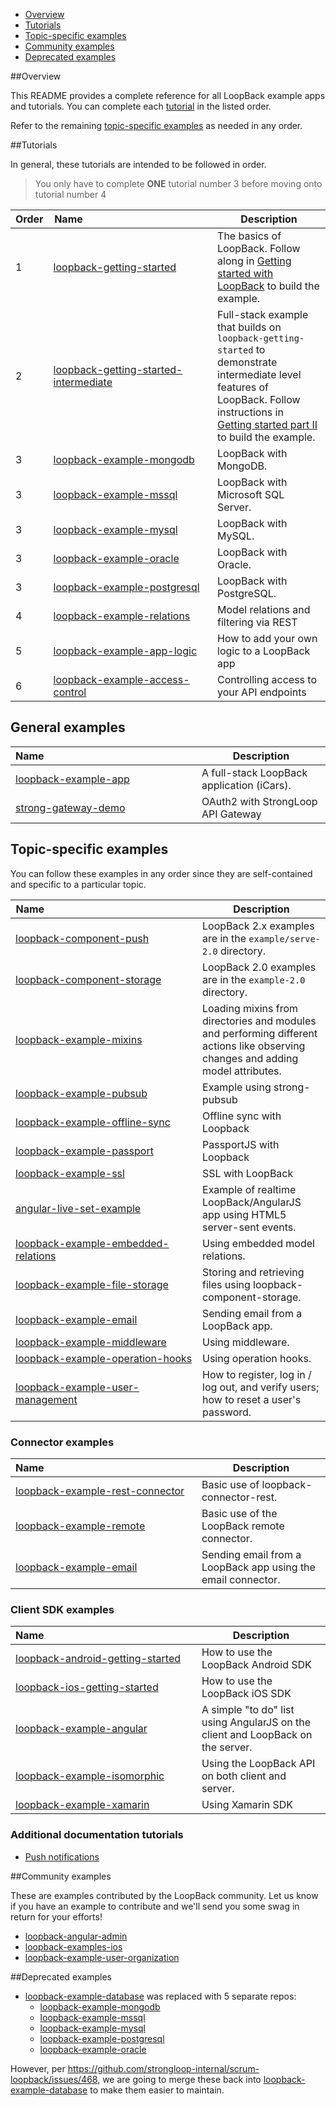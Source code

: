 - [Overview](#overview)
- [Tutorials](#tutorials)
- [Topic-specific examples](#topic-specific-examples)
- [Community examples](#community-examples)
- [Deprecated examples](#deprecated-examples)

##Overview

This README provides a complete reference for all LoopBack example apps and tutorials. 
You can complete each [tutorial](#tutorials) in the listed order.

Refer to the remaining [topic-specific examples](#topic-specific-examples) as needed in any order.

##Tutorials

In general, these tutorials are intended to be followed in order.

>You only have to complete **ONE** tutorial number 3 before moving onto tutorial
number 4

|Order|Name&nbsp;&nbsp;&nbsp;&nbsp;&nbsp;&nbsp;&nbsp;&nbsp;&nbsp;&nbsp;&nbsp;&nbsp;&nbsp;&nbsp;&nbsp;&nbsp;&nbsp;&nbsp;&nbsp;&nbsp;&nbsp;&nbsp;&nbsp;&nbsp;&nbsp;&nbsp;&nbsp;&nbsp;&nbsp;&nbsp;&nbsp;&nbsp;&nbsp;&nbsp;&nbsp;&nbsp;&nbsp;&nbsp;&nbsp;&nbsp;&nbsp;&nbsp;&nbsp;&nbsp;&nbsp;&nbsp;|Description|
|---|---|---|
|1|[loopback-getting-started](https://github.com/strongloop/loopback-getting-started)|The basics of LoopBack.  Follow along in [Getting started with LoopBack](http://docs.strongloop.com/display/LB/Getting+started+with+LoopBack) to build the example.|
|2|[loopback-getting-started-intermediate](https://github.com/strongloop/loopback-getting-started-intermediate)| Full-stack example that builds on `loopback-getting-started` to demonstrate intermediate level features of LoopBack.  Follow instructions in [Getting started part II](http://docs.strongloop.com/display/LB/Getting+started+part+II) to build the example.|
|3|[loopback-example-mongodb](https://github.com/strongloop/loopback-example-mongodb)|LoopBack with MongoDB.|
|3|[loopback-example-mssql](https://github.com/strongloop/loopback-example-mssql)|LoopBack with Microsoft SQL Server.|
|3|[loopback-example-mysql](https://github.com/strongloop/loopback-example-mysql)|LoopBack with MySQL.|
|3|[loopback-example-oracle](https://github.com/strongloop/loopback-example-oracle)|LoopBack with Oracle.|
|3|[loopback-example-postgresql](https://github.com/strongloop/loopback-example-postgresql)|LoopBack with PostgreSQL.|
|4|[loopback-example-relations](https://github.com/strongloop/loopback-example-relations)|Model relations and filtering via REST|
|5|[loopback-example-app-logic](https://github.com/strongloop/loopback-example-app-logic)|How to add your own logic to a LoopBack app|
|6|[loopback-example-access-control](https://github.com/strongloop/loopback-example-access-control)|Controlling access to your API endpoints|

## General examples

|Name&nbsp;&nbsp;&nbsp;&nbsp;&nbsp;&nbsp;&nbsp;&nbsp;&nbsp;&nbsp;&nbsp;&nbsp;&nbsp;&nbsp;&nbsp;&nbsp;&nbsp;&nbsp;&nbsp;&nbsp;&nbsp;&nbsp;&nbsp;&nbsp;&nbsp;&nbsp;&nbsp;&nbsp;&nbsp;&nbsp;&nbsp;&nbsp;&nbsp;&nbsp;&nbsp;&nbsp;&nbsp;&nbsp;&nbsp;&nbsp;&nbsp;&nbsp;&nbsp;&nbsp;&nbsp;&nbsp;&nbsp;&nbsp;&nbsp;&nbsp;&nbsp;&nbsp;&nbsp;&nbsp;&nbsp;|Description  |
|---|---|
|[loopback-example-app](https://github.com/strongloop/loopback-example-app)  |A full-stack LoopBack application (iCars).|
|[strong-gateway-demo](https://github.com/strongloop/strong-gateway-demo) |OAuth2 with StrongLoop API Gateway|

## Topic-specific examples

You can follow these examples in any order since they are self-contained and
specific to a particular topic.

|Name&nbsp;&nbsp;&nbsp;&nbsp;&nbsp;&nbsp;&nbsp;&nbsp;&nbsp;&nbsp;&nbsp;&nbsp;&nbsp;&nbsp;&nbsp;&nbsp;&nbsp;&nbsp;&nbsp;&nbsp;&nbsp;&nbsp;&nbsp;&nbsp;&nbsp;&nbsp;&nbsp;&nbsp;&nbsp;&nbsp;&nbsp;&nbsp;&nbsp;&nbsp;&nbsp;&nbsp;&nbsp;&nbsp;&nbsp;&nbsp;&nbsp;&nbsp;&nbsp;&nbsp;&nbsp;&nbsp;&nbsp;&nbsp;&nbsp;&nbsp;&nbsp;&nbsp;&nbsp;&nbsp;&nbsp;|Description  |
|---|---|
|[loopback-component-push](https://github.com/strongloop/loopback-component-push/tree/master/example/server-2.0)  |LoopBack 2.x examples are in the `example/serve-2.0` directory. |
|[loopback-component-storage](https://github.com/strongloop/loopback-component-storage/tree/master/example-2.0) |LoopBack 2.0 examples are in the `example-2.0` directory.  |
|[loopback-example-mixins](https://github.com/strongloop/loopback-example-mixins) | Loading mixins from  directories and modules and performing different actions like observing changes and adding model attributes.   
|[loopback-example-pubsub](https://github.com/strongloop/loopback-example-pubsub) |Example using strong-pubsub |
|[loopback-example-offline-sync](https://github.com/strongloop/loopback-example-offline-sync)|Offline sync with Loopback |
|[loopback-example-passport](https://github.com/strongloop/loopback-example-passport) |PassportJS with Loopback  |
|[loopback-example-ssl](https://github.com/strongloop/loopback-example-ssl)  |SSL with LoopBack   |
| [angular-live-set-example](https://github.com/strongloop/angular-live-set-example) | Example of realtime LoopBack/AngularJS app using HTML5 server-sent events. |
| [loopback-example-embedded-relations](https://github.com/strongloop/loopback-example-embedded-relations) | Using embedded model relations. |
| [loopback-example-file-storage](https://github.com/strongloop/loopback-example-file-storage) | Storing and retrieving files using loopback-component-storage. |
| [loopback-example-email](https://github.com/strongloop/loopback-example-email)| Sending email from a LoopBack app.|
| [loopback-example-middleware](https://github.com/strongloop/loopback-example-middleware)| Using middleware.|
| [loopback-example-operation-hooks](https://github.com/strongloop/loopback-example-operation-hooks)| Using operation hooks.|
| [loopback-example-user-management](https://github.com/strongloop/loopback-example-user-management) | How to register, log in / log out, and verify users; how to reset a user's password.|

### Connector examples

|Name&nbsp;&nbsp;&nbsp;&nbsp;&nbsp;&nbsp;&nbsp;&nbsp;&nbsp;&nbsp;&nbsp;&nbsp;&nbsp;&nbsp;&nbsp;&nbsp;&nbsp;&nbsp;&nbsp;&nbsp;&nbsp;&nbsp;&nbsp;&nbsp;&nbsp;&nbsp;&nbsp;&nbsp;&nbsp;&nbsp;&nbsp;&nbsp;&nbsp;&nbsp;&nbsp;&nbsp;&nbsp;&nbsp;&nbsp;&nbsp;&nbsp;&nbsp;&nbsp;&nbsp;&nbsp;&nbsp;&nbsp;&nbsp;&nbsp;&nbsp;&nbsp;&nbsp;&nbsp;&nbsp;&nbsp;|Description  |
|---|---|
| [loopback-example-rest-connector](https://github.com/strongloop/loopback-example-rest-connector)| Basic use of loopback-connector-rest.|
|[loopback-example-remote](https://github.com/strongloop/loopback-example-remote) |Basic use of the LoopBack remote connector.  |
| [loopback-example-email](https://github.com/strongloop/loopback-example-email)| Sending email from a LoopBack app using the email connector.|


### Client SDK examples

|Name&nbsp;&nbsp;&nbsp;&nbsp;&nbsp;&nbsp;&nbsp;&nbsp;&nbsp;&nbsp;&nbsp;&nbsp;&nbsp;&nbsp;&nbsp;&nbsp;&nbsp;&nbsp;&nbsp;&nbsp;&nbsp;&nbsp;&nbsp;&nbsp;&nbsp;&nbsp;&nbsp;&nbsp;&nbsp;&nbsp;&nbsp;&nbsp;&nbsp;&nbsp;&nbsp;&nbsp;&nbsp;&nbsp;&nbsp;&nbsp;&nbsp;&nbsp;&nbsp;&nbsp;&nbsp;&nbsp;&nbsp;&nbsp;&nbsp;&nbsp;&nbsp;&nbsp;&nbsp;&nbsp;&nbsp;|Description  |
|---|---|
|[loopback-android-getting-started](https://github.com/strongloop/loopback-android-getting-started)            |How to use the LoopBack Android SDK |
|[loopback-ios-getting-started](https://github.com/strongloop/loopback-ios-getting-started)            |How to use the LoopBack iOS SDK |
|[loopback-example-angular](https://github.com/strongloop/loopback-example-angular) |A simple "to do" list using AngularJS on the client and LoopBack on the server.|
|[loopback-example-isomorphic](https://github.com/strongloop/loopback-example-isomorphic)    |Using the LoopBack API on both client and server.|
| [loopback-example-xamarin](https://github.com/strongloop/loopback-example-xamarin) | Using Xamarin SDK |


### Additional documentation tutorials

- [Push notifications](http://docs.strongloop.com/display/LB/Tutorial:+Push+notifications)

##Community examples

These are examples contributed by the LoopBack community. Let us know if you have an example to
contribute and we'll send you some swag in return for your efforts!

- [loopback-angular-admin](https://github.com/beeman/loopback-angular-admin)
- [loopback-examples-ios](https://github.com/strongloop-community/loopback-examples-ios)
- [loopback-example-user-organization](https://github.com/strongloop-community/loopback-example-user-organization)

##Deprecated examples

- [loopback-example-database](https://github.com/strongloop/loopback-example-database) was replaced with 5 separate repos:
    - [loopback-example-mongodb](https://github.com/strongloop/loopback-example-mongodb)
    - [loopback-example-mssql](https://github.com/strongloop/loopback-example-mssql)
    - [loopback-example-mysql](https://github.com/strongloop/loopback-example-mysql)
    - [loopback-example-postgresql](https://github.com/strongloop/loopback-example-postgresql)
    - [loopback-example-oracle](https://github.com/strongloop/loopback-example-oracle)

However, per https://github.com/strongloop-internal/scrum-loopback/issues/468, we are going to merge these back into [loopback-example-database](https://github.com/strongloop/loopback-example-database) to make them easier to maintain.
